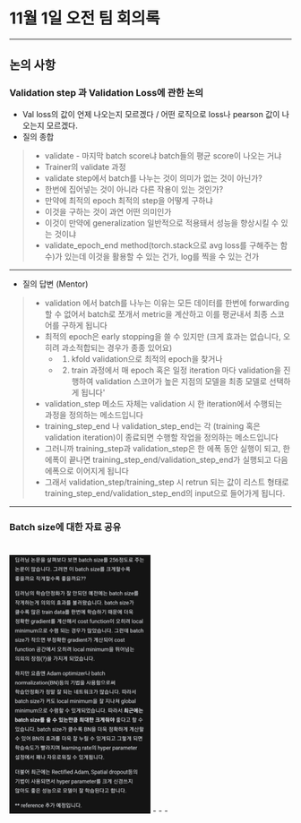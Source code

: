 # 11월 1일 오전 팀 회의록
- - -

## 논의 사항

### Validation step 과 Validation Loss에 관한 논의
- Val loss의 값이 언제 나오는지 모르겠다 / 어떤 로직으로 loss나 pearson 값이 나오는지 모르겠다.
- 질의 종합
>- validate - 마지막 batch score냐 batch들의 평균 score이 나오는 거냐    
>- Trainer의 validate 과정     
>- validate step에서 batch를 나누는 것이 의미가 없는 것이 아닌가?    
>- 한번에 집어넣는 것이 아니라 다른 작용이 있는 것인가?    
>- 만약에 최적의 epoch 최적의 step을 어떻게 구하냐     
>- 이것을 구하는 것이 과연 어떤 의미인가     
>- 이것이 만약에 generalization 일반적으로 적용돼서 성능을 향상시킬 수 있는 것이냐     
>- validate_epoch_end method(torch.stack으로 avg loss를 구해주는 함수)가 있는데 이것을 활용할 수 있는 건가, log를 찍을 수 있는 건가    
- - -
- 질의 답변 (Mentor)
>- validation 에서 batch를 나누는 이유는 모든 데이터를 한번에 forwarding할 수 없어서 batch로 쪼개서 metric을 계산하고 이를 평균내서 최종 스코어를 구하게 됩니다
>- 최적의 epoch은 early stopping을 쓸 수 있지만 (크게 효과는 없습니다, 오히려 과소적합되는 경우가 종종 있어요)
>   - 1. kfold validation으로 최적의 epoch을 찾거나
>   - 2. train 과정에서 매 epoch 혹은 일정 iteration 마다 validation을 진행하여 validation 스코어가 높은 지점의 모델을 최종 모델로 선택하게 됩니다'
>- validation_step 메소드 자체는 validation 시 한 iteration에서 수행되는 과정을 정의하는 메소드입니다
>- training_step_end 나 validation_step_end는 각 (training 혹은 validation iteration)이 종료되면 수행할 작업을 정의하는 메소드입니다
>- 그러니까 training_step과 validation_step은 한 에폭 동안 실행이 되고, 한 에폭이 끝나면 training_step_end/validation_step_end가 실행되고 다음 에폭으로 이어지게 됩니다
>- 그래서 validation_step/training_step 시 retrun 되는 값이 리스트 형태로 training_step_end/validation_step_end의 input으로 들어가게 됩니다.
- - -
### Batch size에 대한 자료 공유   
#
<img src="../../src/batch_size.jpg" width="50%" height="50%"/>
- - -